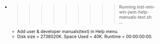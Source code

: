 * >>>>>>>>> Running inst-min-win-jwm-help-manuals-text.sh ...
  * Add user & developer manuals(text) in Help menu.
  * Disk size = 2738020K. Space Used = 40K. Runtime = 00:00:00:00.
